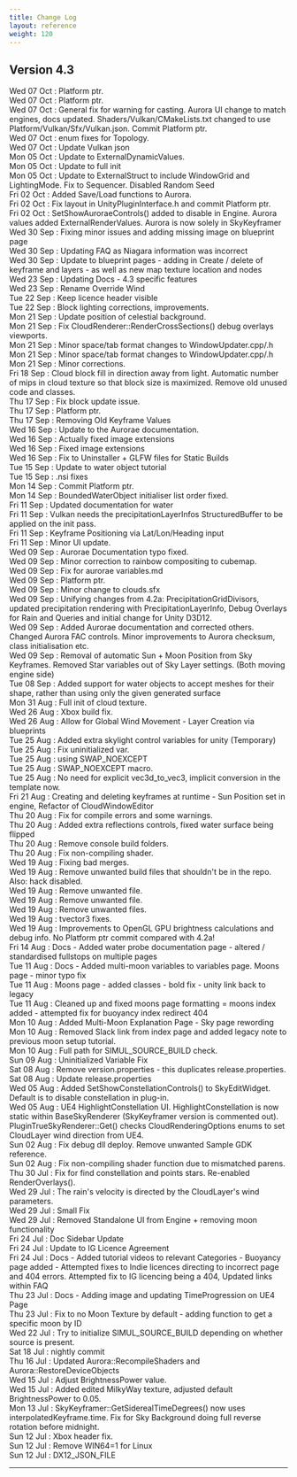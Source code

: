 ```yaml
---
title: Change Log
layout: reference
weight: 120
---
```



Version 4.3
---
Wed 07 Oct : Platform ptr.  
Wed 07 Oct : Platform ptr.  
Wed 07 Oct : General fix for warning for casting. Aurora UI change to match engines, docs updated. Shaders/Vulkan/CMakeLists.txt changed to use Platform/Vulkan/Sfx/Vulkan.json. Commit Platform ptr.  
Wed 07 Oct : enum fixes for Topology.  
Wed 07 Oct : Update Vulkan json  
Mon 05 Oct : Update to ExternalDynamicValues.  
Mon 05 Oct : Update to full init  
Mon 05 Oct : Update to ExternalStruct to include WindowGrid and LightingMode. Fix to Sequencer. Disabled Random Seed  
Fri 02 Oct : Added Save/Load functions to Aurora.  
Fri 02 Oct : Fix layout in UnityPluginInterface.h and commit Platform ptr.  
Fri 02 Oct : SetShowAuroraeControls() added to disable in Engine. Aurora values added ExternalRenderValues. Aurora is now solely in SkyKeyframer  
Wed 30 Sep : Fixing minor issues and adding missing image on blueprint page  
Wed 30 Sep : Updating FAQ as Niagara information was incorrect  
Wed 30 Sep : Update to blueprint pages - adding in Create / delete of keyframe and layers - as well as new map texture location and nodes  
Wed 23 Sep : Updating Docs - 4.3 specific features  
Wed 23 Sep : Rename Override Wind  
Tue 22 Sep : Keep licence header visible  
Tue 22 Sep : Block lighting corrections, improvements.  
Mon 21 Sep : Update position of celestial background.  
Mon 21 Sep : Fix CloudRenderer::RenderCrossSections() debug overlays viewports.  
Mon 21 Sep : Minor space/tab format changes to WindowUpdater.cpp/.h  
Mon 21 Sep : Minor space/tab format changes to WindowUpdater.cpp/.h  
Mon 21 Sep : Minor corrections.  
Fri 18 Sep : Cloud block fill in direction away from light. Automatic number of mips in cloud texture so that block size is maximized. Remove old unused code and classes.  
Thu 17 Sep : Fix block update issue.  
Thu 17 Sep : Platform ptr.  
Thu 17 Sep : Removing Old Keyframe Values  
Wed 16 Sep : Update to the Aurorae documentation.  
Wed 16 Sep : Actually fixed image extensions  
Wed 16 Sep : Fixed image extensions  
Wed 16 Sep : Fix to Uninstaller + GLFW files for Static Builds  
Tue 15 Sep : Update to water object tutorial  
Tue 15 Sep : .nsi fixes  
Mon 14 Sep : Commit Platform ptr.  
Mon 14 Sep : BoundedWaterObject initialiser list order fixed.  
Fri 11 Sep : Updated documentation for water  
Fri 11 Sep : Vulkan needs the precipitationLayerInfos StructuredBuffer to be applied on the init pass.  
Fri 11 Sep : Keyframe Positioning via Lat/Lon/Heading input  
Fri 11 Sep : Minor UI update.  
Wed 09 Sep : Aurorae Documentation typo fixed.  
Wed 09 Sep : Minor correction to rainbow compositing to cubemap.  
Wed 09 Sep : Fix for aurorae variables.md  
Wed 09 Sep : Platform ptr.  
Wed 09 Sep : Minor change to clouds.sfx  
Wed 09 Sep : Unifying changes from 4.2a: PrecipitationGridDivisors, updated precipitation rendering with PrecipitationLayerInfo, Debug Overlays for Rain and Queries and initial change for Unity D3D12.  
Wed 09 Sep : Added Aurorae documentation and corrected others. Changed Aurora FAC controls. Minor improvements to Aurora checksum, class initialisation etc.  
Wed 09 Sep : Removal of automatic Sun + Moon Position from Sky Keyframes. Removed Star variables out of Sky Layer settings. (Both moving engine side)  
Tue 08 Sep : Added support for water objects to accept meshes for their shape, rather than using only the given generated surface  
Mon 31 Aug : Full init of cloud texture.  
Wed 26 Aug : Xbox build fix.  
Wed 26 Aug : Allow for Global Wind Movement - Layer Creation via blueprints  
Tue 25 Aug : Added extra skylight control variables for unity (Temporary)  
Tue 25 Aug : Fix uninitialized var.  
Tue 25 Aug : using SWAP_NOEXCEPT  
Tue 25 Aug : SWAP_NOEXCEPT macro.  
Tue 25 Aug : No need for explicit vec3d_to_vec3, implicit conversion in the template now.  
Fri 21 Aug : Creating and deleting keyframes at runtime - Sun Position set in engine, Refactor of CloudWindowEditor  
Thu 20 Aug : Fix for compile errors and some warnings.  
Thu 20 Aug : Added extra reflections controls, fixed water surface being flipped  
Thu 20 Aug : Remove console build folders.  
Thu 20 Aug : Fix non-compiling shader.  
Wed 19 Aug : Fixing bad merges.  
Wed 19 Aug : Remove unwanted build files that shouldn't be in the repo. Also: hack disabled.  
Wed 19 Aug : Remove unwanted file.  
Wed 19 Aug : Remove unwanted file.  
Wed 19 Aug : Remove unwanted files.  
Wed 19 Aug : tvector3 fixes.  
Wed 19 Aug : Improvements to OpenGL GPU brightness calculations and debug info. No Platform ptr commit compared with 4.2a!  
Fri 14 Aug : Docs - Added water probe documentation page - altered / standardised fullstops on multiple pages  
Tue 11 Aug : Docs - Added multi-moon variables to variables page. Moons page - minor typo fix  
Tue 11 Aug : Moons page - added classes - bold fix - unity link back to legacy  
Tue 11 Aug : Cleaned up and fixed moons page formatting = moons index added - attempted fix for buoyancy index redirect 404  
Mon 10 Aug : Added Multi-Moon Explanation Page - Sky page rewording  
Mon 10 Aug : Removed Slack link from index page and added legacy note to previous moon setup tutorial.  
Mon 10 Aug : Full path for SIMUL_SOURCE_BUILD check.  
Sun 09 Aug : Uninitialized Variable Fix  
Sat 08 Aug : Remove version.properties - this duplicates release.properties.  
Sat 08 Aug : Update release.properties  
Wed 05 Aug : Added SetShowConstellationControls() to SkyEditWidget. Default is to disable constellation in plug-in.  
Wed 05 Aug : UE4 HighlightConstellation UI. HighlightConstellation is now static within BaseSkyRenderer (SkyKeyframer version is commented out). PluginTrueSkyRenderer::Get() checks CloudRenderingOptions enums to set CloudLayer wind direction from UE4.  
Sun 02 Aug : Fix debug dll deploy. Remove unwanted Sample GDK reference.  
Sun 02 Aug : Fix non-compiling shader function due to mismatched parens.  
Thu 30 Jul : Fix for find constellation and points stars. Re-enabled RenderOverlays().  
Wed 29 Jul : The rain's velocity is directed by the CloudLayer's wind parameters.  
Wed 29 Jul : Small Fix  
Wed 29 Jul : Removed Standalone UI from Engine + removing moon functionality  
Fri 24 Jul : Doc Sidebar Update  
Fri 24 Jul : Update to IG Licence Agreement  
Fri 24 Jul : Docs - Added tutorial videos to relevant Categories - Buoyancy page added - Attempted fixes to Indie licences directing to incorrect page and 404 errors. Attempted fix to IG licencing being a 404, Updated links within FAQ  
Thu 23 Jul : Docs - Adding image and updating TimeProgression on UE4 Page  
Thu 23 Jul : Fix to no Moon Texture by default - adding function to get a specific moon by ID  
Wed 22 Jul : Try to initialize SIMUL_SOURCE_BUILD depending on whether source is present.  
Sat 18 Jul : nightly commit  
Thu 16 Jul : Updated Aurora::RecompileShaders and Aurora::RestoreDeviceObjects  
Wed 15 Jul : Adjust BrightnessPower value.  
Wed 15 Jul : Added edited MilkyWay texture, adjusted default BrightnessPower to 0.05.  
Mon 13 Jul : SkyKeyframer::GetSiderealTimeDegrees() now uses interpolatedKeyframe.time. Fix for Sky Background doing full reverse rotation before midnight.  
Sun 12 Jul : Xbox header fix.  
Sun 12 Jul : Remove WIN64=1 for Linux  
Sun 12 Jul : DX12_JSON_FILE  

<hr>
